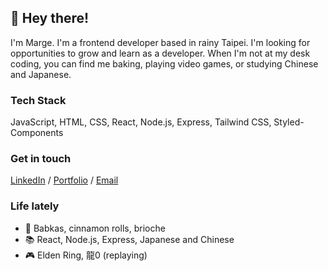 
  <div>
    <h2>👋 Hey there!</h2>
    <p>I'm Marge. I'm a frontend developer based in rainy Taipei. I'm looking for opportunities to grow and learn as a developer. When I'm not at my desk coding, you can find me baking, playing video games, or studying Chinese and Japanese.</p>
    
  <h3>Tech Stack</h3>
  <p>JavaScript, HTML, CSS, React, Node.js, Express, Tailwind CSS, Styled-Components</p>
    <h3>Get in touch</h3>
    <a href="https://www.linkedin.com/in/mconsunji/">LinkedIn</a> / <a href="http://mconsunji.com/">Portfolio</a> / <a          href="mailto:marge.consunji@gmail.com">Email</a>
    <h3>Life lately</h3>
      <ul>
        <li>🥖 Babkas, cinnamon rolls, brioche</li>
        <li>📚 React, Node.js, Express, Japanese and Chinese</li>
        <li>🎮 Elden Ring, 龍0 (replaying)</li>
      </ul>

  </div>


